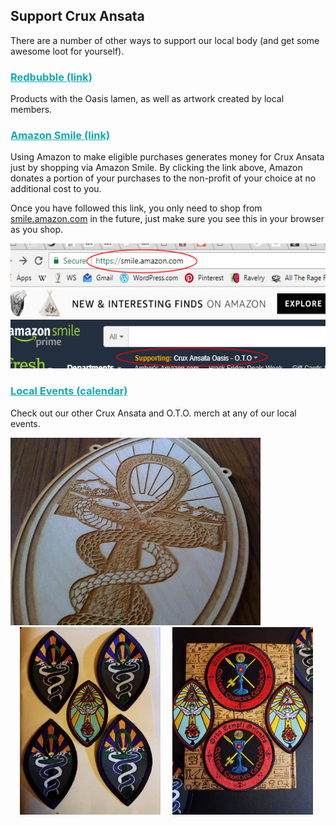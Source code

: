 <h2>Support Crux Ansata</h2>
<p>There are a number of other ways to support our local body (and get some awesome loot for yourself).</p>
<h3><a href="https://www.redbubble.com/people/cruxansata/shop" target="_blank" style="color: #11ABB0;">Redbubble (link)</a></h3>
<p>Products with the Oasis lamen, as well as artwork created by local members.</p>
<h3><a href="http://smile.amazon.com/ch/46-3921199" target="_blank" style="color: #11ABB0;">Amazon Smile (link)</a></h3>
<p>Using Amazon to make eligible purchases generates money for Crux Ansata just by shopping via Amazon Smile. By clicking the link above, Amazon donates a portion of your purchases to the non-profit of your choice at no additional cost to you.</p>
<p>Once you have followed this link, you only need to shop from <a href="https://smile.amazon.com/" target="_blank">smile.amazon.com</a> in the future, just make sure you see this in your browser as you shop.</p>
<p><img src="/images/smile.jpg" style="display: inline; height: 200px; width: auto;"></p>
<h3><a href="http://www.cruxansata-oto.org/events" target="_blank" style="color: #11ABB0;">Local Events (calendar)</a></h3>
<p>Check out our other Crux Ansata and O.T.O. merch at any of our local events.</p>
<img src="/images/20158052_1310057349107017_2437949903195347531_o.jpg" style="display: inline; height: 300px; width: auto;">
<img src="/images/22219702_1380726742040077_4251466961628477320_o.jpg" style="display: inline; height: 300px; width: auto; margin: 0 15px;">
<img src="/images/23213235_1409093429203408_7440025879914242993_o.jpg" style="display: inline; height: 300px; width: auto;">
